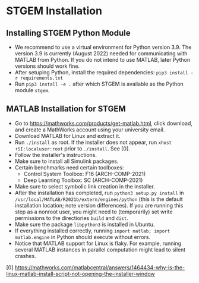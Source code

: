 # STGEM Installation

## Installing STGEM Python Module

* We recommend to use a virtual environment for Python version 3.9. The version 3.9 is currently (August 2022) needed for communicating with MATLAB from Python. If you do not intend to use MATLAB, later Python versions should work fine.
* After setuping Python, install the required dependencies: `pip3 install -r requirements.txt`
* Run `pip3 install -e .` after which STGEM is available as the Python module `stgem`.

## MATLAB Installation for STGEM

* Go to <https://mathworks.com/products/get-matlab.html>, click download, and create a MathWorks account using your university email.
* Download MATLAB for Linux and extract it.
* Run `./install` as root. If the installer does not appear, run `xhost +SI:localuser:root` prior to `./install`. See [0].
* Follow the installer's instructions.
* Make sure to install all Simulink packages.
* Certain benchmarks need certain toolboxes:
    * Control System Toolbox: F16 (ARCH-COMP-2021)
    * Deep Learning Toolbox: SC (ARCH-COMP-2021)
* Make sure to select symbolic link creation in the installer.
* After the installation has completed, run `python3 setup.py install` in `/usr/local/MATLAB/R2021b/extern/engines/python` (this is the default installation location; note version differences). If you are running this step as a nonroot user, you might need to (temporarily) set write permissions to the directiories `build` and `dist`.
* Make sure the package `libpython3` is installed in Ubuntu.
* If everything installed correctly, running `import matlab; import matlab.engine` in Python should execute without errors.
* Notice that MATLAB support for Linux is flaky. For example, running several MATLAB instances in parallel computation might lead to silent crashes.

[0] <https://mathworks.com/matlabcentral/answers/1464434-why-is-the-linux-matlab-install-script-not-opening-the-installer-window>

